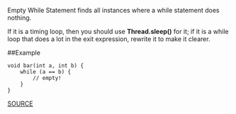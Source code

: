 Empty While Statement finds all instances where a while statement does nothing. 

If it is a timing loop, then you should use **Thread.sleep()** for it; if it is a while loop that does a lot in the exit expression, rewrite it to make it clearer.

##Example

  	void bar(int a, int b) { 
  		while (a == b) { 
  			// empty! 
  		} 
  	}

[SOURCE](http://pmd.sourceforge.net/pmd-5.3.2/pmd-java/rules/java/empty.html#EmptyWhileStmt)
